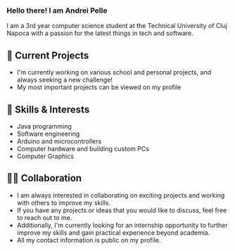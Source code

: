 ### Hello there! I am Andrei Pelle

I am a 3rd year computer science student at the Technical University of Cluj Napoca with a passion for the latest things in tech and software.

## 🔭 Current Projects
- I'm currently working on various school and personal projects, and always seeking a new challenge!
- My most important projects can be viewed on my profile

## 🌱 Skills & Interests
- Java programming
- Software engineering
- Arduino and microcontrollers
- Computer hardware and building custom PCs
- Computer Graphics

## 👨‍💻 Collaboration

- I am always interested in collaborating on exciting projects and working with others to improve my skills. 
- If you have any projects or ideas that you would like to discuss, feel free to reach out to me. 
- Additionally, I'm currently looking for an internship opportunity to further improve my skills and gain practical experience beyond academia. 
- All my contact information is public on my profile.
